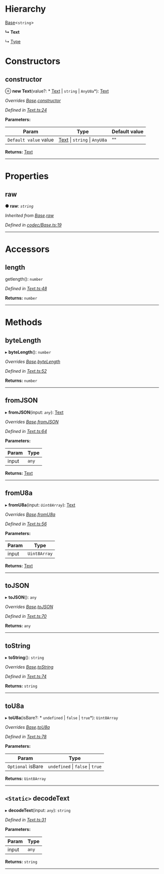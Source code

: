 

# Hierarchy

 [Base](_codec_base_.base.md)<`string`>

**↳ Text**

↳  [Type](_type_.type.md)

# Constructors

<a id="constructor"></a>

##  constructor

⊕ **new Text**(value?: * [Text](_text_.text.md) &#124; `string` &#124; `AnyU8a`*): [Text](_text_.text.md)

*Overrides [Base](_codec_base_.base.md).[constructor](_codec_base_.base.md#constructor)*

*Defined in [Text.ts:24](https://github.com/polkadot-js/api/blob/3a7cddd/packages/types/src/Text.ts#L24)*

**Parameters:**

| Param | Type | Default value |
| ------ | ------ | ------ |
| `Default value` value |  [Text](_text_.text.md) &#124; `string` &#124; `AnyU8a`| &quot;&quot; |

**Returns:** [Text](_text_.text.md)

___

# Properties

<a id="raw"></a>

##  raw

**● raw**: *`string`*

*Inherited from [Base](_codec_base_.base.md).[raw](_codec_base_.base.md#raw)*

*Defined in [codec/Base.ts:19](https://github.com/polkadot-js/api/blob/3a7cddd/packages/types/src/codec/Base.ts#L19)*

___

# Accessors

<a id="length"></a>

##  length

getlength(): `number`

*Defined in [Text.ts:48](https://github.com/polkadot-js/api/blob/3a7cddd/packages/types/src/Text.ts#L48)*

**Returns:** `number`

___

# Methods

<a id="bytelength"></a>

##  byteLength

▸ **byteLength**(): `number`

*Overrides [Base](_codec_base_.base.md).[byteLength](_codec_base_.base.md#bytelength)*

*Defined in [Text.ts:52](https://github.com/polkadot-js/api/blob/3a7cddd/packages/types/src/Text.ts#L52)*

**Returns:** `number`

___
<a id="fromjson"></a>

##  fromJSON

▸ **fromJSON**(input: *`any`*): [Text](_text_.text.md)

*Overrides [Base](_codec_base_.base.md).[fromJSON](_codec_base_.base.md#fromjson)*

*Defined in [Text.ts:64](https://github.com/polkadot-js/api/blob/3a7cddd/packages/types/src/Text.ts#L64)*

**Parameters:**

| Param | Type |
| ------ | ------ |
| input | `any` |

**Returns:** [Text](_text_.text.md)

___
<a id="fromu8a"></a>

##  fromU8a

▸ **fromU8a**(input: *`Uint8Array`*): [Text](_text_.text.md)

*Overrides [Base](_codec_base_.base.md).[fromU8a](_codec_base_.base.md#fromu8a)*

*Defined in [Text.ts:56](https://github.com/polkadot-js/api/blob/3a7cddd/packages/types/src/Text.ts#L56)*

**Parameters:**

| Param | Type |
| ------ | ------ |
| input | `Uint8Array` |

**Returns:** [Text](_text_.text.md)

___
<a id="tojson"></a>

##  toJSON

▸ **toJSON**(): `any`

*Overrides [Base](_codec_base_.base.md).[toJSON](_codec_base_.base.md#tojson)*

*Defined in [Text.ts:70](https://github.com/polkadot-js/api/blob/3a7cddd/packages/types/src/Text.ts#L70)*

**Returns:** `any`

___
<a id="tostring"></a>

##  toString

▸ **toString**(): `string`

*Overrides [Base](_codec_base_.base.md).[toString](_codec_base_.base.md#tostring)*

*Defined in [Text.ts:74](https://github.com/polkadot-js/api/blob/3a7cddd/packages/types/src/Text.ts#L74)*

**Returns:** `string`

___
<a id="tou8a"></a>

##  toU8a

▸ **toU8a**(isBare?: * `undefined` &#124; `false` &#124; `true`*): `Uint8Array`

*Overrides [Base](_codec_base_.base.md).[toU8a](_codec_base_.base.md#tou8a)*

*Defined in [Text.ts:78](https://github.com/polkadot-js/api/blob/3a7cddd/packages/types/src/Text.ts#L78)*

**Parameters:**

| Param | Type |
| ------ | ------ |
| `Optional` isBare |  `undefined` &#124; `false` &#124; `true`|

**Returns:** `Uint8Array`

___
<a id="decodetext"></a>

## `<Static>` decodeText

▸ **decodeText**(input: *`any`*): `string`

*Defined in [Text.ts:31](https://github.com/polkadot-js/api/blob/3a7cddd/packages/types/src/Text.ts#L31)*

**Parameters:**

| Param | Type |
| ------ | ------ |
| input | `any` |

**Returns:** `string`

___


